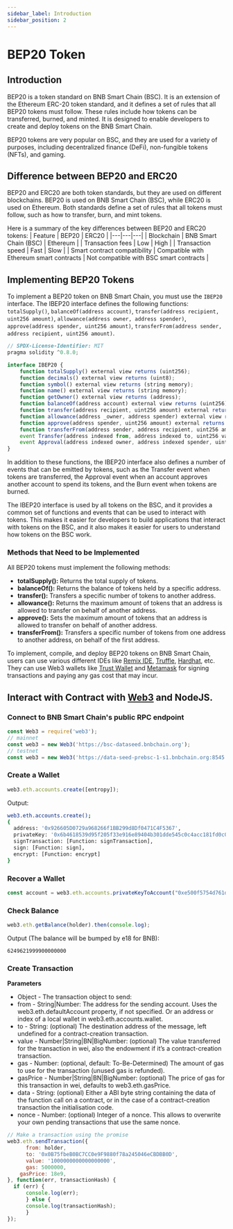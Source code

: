 ```yaml
---
sidebar_label: Introduction
sidebar_position: 2
---
```


# BEP20 Token

## Introduction

BEP20 is a token standard on BNB Smart Chain (BSC). It is an extension of the Ethereum ERC-20 token standard, and it defines a set of rules that all BEP20 tokens must follow. These rules include how tokens can be transferred, burned, and minted. It is designed to enable developers to create and deploy tokens on the BNB Smart Chain.

BEP20 tokens are very popular on BSC, and they are used for a variety of purposes, including decentralized finance (DeFi), non-fungible tokens (NFTs), and gaming.

## Difference between BEP20 and ERC20

BEP20 and ERC20 are both token standards, but they are used on different blockchains. BEP20 is used on BNB Smart Chain (BSC), while ERC20 is used on Ethereum. Both standards define a set of rules that all tokens must follow, such as how to transfer, burn, and mint tokens.

Here is a summary of the key differences between BEP20 and ERC20 tokens:
| Feature | BEP20 | ERC20 |
|---|---|---|
| Blockchain | BNB Smart Chain (BSC) | Ethereum |
| Transaction fees | Low | High |
| Transaction speed | Fast | Slow |
| Smart contract compatibility | Compatible with Ethereum smart contracts | Not compatible with BSC smart contracts |

## Implementing BEP20 Tokens

To implement a BEP20 token on BNB Smart Chain, you must use the `IBEP20` interface. The IBEP20 interface defines the following functions: `totalSupply()`, `balanceOf(address account)`, `transfer(address recipient, uint256 amount)`, `allowance(address owner, address spender)`, `approve(address spender, uint256 amount)`, `transferFrom(address sender, address recipient, uint256 amount)`.

```javascript
// SPDX-License-Identifier: MIT
pragma solidity ^0.8.0;

interface IBEP20 {
    function totalSupply() external view returns (uint256);
    function decimals() external view returns (uint8);
    function symbol() external view returns (string memory);
    function name() external view returns (string memory);
    function getOwner() external view returns (address);
    function balanceOf(address account) external view returns (uint256);
    function transfer(address recipient, uint256 amount) external returns (bool);
    function allowance(address _owner, address spender) external view returns (uint256);
    function approve(address spender, uint256 amount) external returns (bool);
    function transferFrom(address sender, address recipient, uint256 amount) external returns (bool);
    event Transfer(address indexed from, address indexed to, uint256 value);
    event Approval(address indexed owner, address indexed spender, uint256 value);
}
```

In addition to these functions, the IBEP20 interface also defines a number of events that can be emitted by tokens, such as the Transfer event when tokens are transferred, the Approval event when an account approves another account to spend its tokens, and the Burn event when tokens are burned.

The IBEP20 interface is used by all tokens on the BSC, and it provides a common set of functions and events that can be used to interact with tokens. This makes it easier for developers to build applications that interact with tokens on the BSC, and it also makes it easier for users to understand how tokens on the BSC work.

### Methods that Need to be Implemented

All BEP20 tokens must implement the following methods:

* **totalSupply():** Returns the total supply of tokens.
* **balanceOf():** Returns the balance of tokens held by a specific address.
* **transfer():** Transfers a specific number of tokens to another address.
* **allowance():** Returns the maximum amount of tokens that an address is allowed to transfer on behalf of another address.
* **approve():** Sets the maximum amount of tokens that an address is allowed to transfer on behalf of another address.
* **transferFrom():** Transfers a specific number of tokens from one address to another address, on behalf of the first address.

To implement, compile, and deploy BEP20 tokens on BNB Smart Chain, users can use various different IDEs like [Remix IDE](https://remix.ethereum.org), [Truffle](https://trufflesuite.com/), [Hardhat](https://hardhat.org/), etc. They can use Web3 wallets like [Trust Wallet](wallet/trustwallet.md) and [Metamask](wallet/metamask.md) for signing transactions and paying any gas cost that may incur.

## Interact with Contract with [Web3](https://www.npmjs.com/package/web3) and NodeJS.

### Connect to BNB Smart Chain's public RPC endpoint

```js
const Web3 = require('web3');
// mainnet
const web3 = new Web3('https://bsc-dataseed.bnbchain.org');
// testnet
const web3 = new Web3('https://data-seed-prebsc-1-s1.bnbchain.org:8545');
```

### Create a Wallet

```javascript
web3.eth.accounts.create([entropy]);
```
Output:
```bash
web3.eth.accounts.create();
{
  address: '0x926605D0729a968266f1BB299d8Df0471C4F5367',
  privateKey: '0x6b4618539d95f205f33e916e89404b301dde545c0c4acc181fd0c0b42708bad3',
  signTransaction: [Function: signTransaction],
  sign: [Function: sign],
  encrypt: [Function: encrypt]
}
```

### Recover a Wallet

```javascript
const account = web3.eth.accounts.privateKeyToAccount("0xe500f5754d761d74c3eb6c2566f4c568b81379bf5ce9c1ecd475d40efe23c577")
```


### Check Balance

```javascript
web3.eth.getBalance(holder).then(console.log);
```

Output (The balance will be bumped by e18 for BNB):

```
6249621999900000000
```

### Create Transaction

**Parameters**

* Object - The transaction object to send:
* from - String|Number: The address for the sending account. Uses the web3.eth.defaultAccount property, if not specified. Or an address or index of a local wallet in web3.eth.accounts.wallet.
* to - String: (optional) The destination address of the message, left undefined for a contract-creation transaction.
* value - Number|String|BN|BigNumber: (optional) The value transferred for the transaction in wei, also the endowment if it’s a contract-creation transaction.
* gas - Number: (optional, default: To-Be-Determined) The amount of gas to use for the transaction (unused gas is refunded).
* gasPrice - Number|String|BN|BigNumber: (optional) The price of gas for this transaction in wei, defaults to web3.eth.gasPrice.
* data - String: (optional) Either a ABI byte string containing the data of the function call on a contract, or in the case of a contract-creation transaction the initialisation code.
* nonce - Number: (optional) Integer of a nonce. This allows to overwrite your own pending transactions that use the same nonce.

```Javascript
// Make a transaction using the promise
web3.eth.sendTransaction({
	  from: holder,
	  to: '0x0B75fbeB0BC7CC0e9F9880f78a245046eCBDBB0D',
	  value: '1000000000000000000',
	  gas: 5000000,
    gasPrice: 18e9,
}, function(err, transactionHash) {
  if (err) {
      console.log(err);
      } else {
      console.log(transactionHash);
      }
});
```


